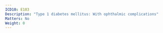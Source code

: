 ```yaml
---
ICD10: E103
Description: "Type 1 diabetes mellitus: With ophthalmic complications"
Matters: No
Weight: 0
---
```


